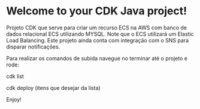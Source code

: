 # Welcome to your CDK Java project!

Projeto CDK que serve para criar um recurso ECS na AWS com banco de dados relacional ECS utilizando MYSQL.
Note que o ECS utilizará um Elastic Load Balancing.
Este projeto ainda conta com integração com o SNS para disparar notificações.

Para realizar os comandos de subida navegue no terminar até o projeto e rode:

cdk list

cdk deploy (itens que desejar da lista)

Enjoy!
